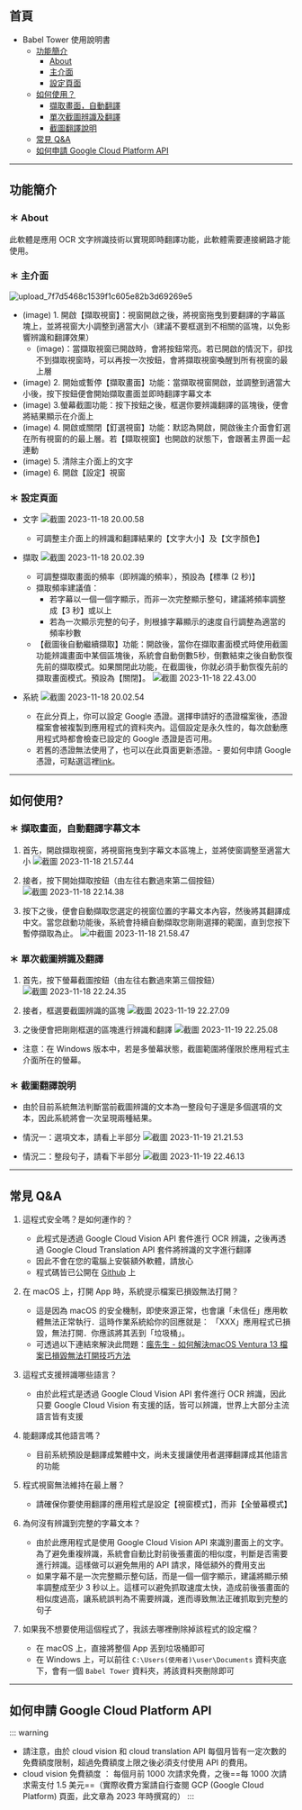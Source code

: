 ## 首頁

- Babel Tower 使用說明書
   - [功能簡介](#功能簡介)
      - [About](#about)
      - [主介面](#＊-主介面)
      - [設定頁面](#＊-設定頁面)
   - [如何使用？](#如何使用)
      - [擷取畫面，自動翻譯](#＊-擷取畫面自動翻譯字幕文本)
      - [單次截圖辨識及翻譯](#＊-單次截圖辨識及翻譯)
      - [截圖翻譯說明](#＊-截圖翻譯說明)
   - [常見 Q&A](#常見-qa)
   - [如何申請 Google Cloud Platform API](#如何申請-google-cloud-platform-api)

---

## 功能簡介

### ＊ About

此軟體是應用 OCR 文字辨識技術以實現即時翻譯功能，此軟體需要連接網路才能使用。

### ＊ 主介面

![upload_7f7d5468c1539f1c605e82b3d69269e5](https://hackmd.io/_uploads/Bk1XFivVa.png)

- (image) 1. 開啟【擷取視窗】：視窗開啟之後，將視窗拖曳到要翻譯的字幕區塊上，並將視窗大小調整到適當大小（建議不要框選到不相關的區塊，以免影響辨識和翻譯效果）
   - (image)：當擷取視窗已開啟時，會將按鈕常亮。若已開啟的情況下，卻找不到擷取視窗時，可以再按一次按鈕，會將擷取視窗喚醒到所有視窗的最上層
- (image) 2. 開始或暫停【擷取畫面】功能：當擷取視窗開啟，並調整到適當大小後，按下按鈕便會開始擷取畫面並即時翻譯字幕文本
- (image) 3.螢幕截圖功能：按下按鈕之後，框選你要辨識翻譯的區塊後，便會將結果顯示在介面上
- (image) 4. 開啟或關閉【釘選視窗】功能：默認為開啟，開啟後主介面會釘選在所有視窗的的最上層。若【擷取視窗】也開啟的狀態下，會跟著主界面一起連動
- (image) 5. 清除主介面上的文字
- (image) 6. 開啟【設定】視窗

### ＊ 設定頁面

- 文字
   ![截圖 2023-11-18 20.00.58](https://hackmd.io/_uploads/rJIFPX8N6.png) 
   - 可調整主介面上的辨識和翻譯結果的【文字大小】及【文字顏色】
- 擷取
   ![截圖 2023-11-18 20.02.39](https://hackmd.io/_uploads/SJsJO78Na.png) 
   - 可調整擷取畫面的頻率（即辨識的頻率），預設為【標準 (2 秒)】
   - 擷取頻率建議值：
      - 若字幕以一個一個字顯示，而非一次完整顯示整句，建議將頻率調整成【3 秒】或以上 
      - 若為一次顯示完整的句子，則根據字幕顯示的速度自行調整為適當的頻率秒數 
   - 【截圖後自動繼續擷取】功能：開啟後，當你在擷取畫面模式時使用截圖功能辨識畫面中某個區塊後，系統會自動倒數5秒，倒數結束之後自動恢復先前的擷取模式。如果關閉此功能，在截圖後，你就必須手動恢復先前的擷取畫面模式。預設為【關閉】。
   ![截圖 2023-11-18 22.43.00](https://hackmd.io/_uploads/Hk_t6HLN6.png)

- 系統
   ![截圖 2023-11-18 20.02.54](https://hackmd.io/_uploads/BkFguQI4T.png) 
   - 在此分頁上，你可以設定 Google 憑證。選擇申請好的憑證檔案後，憑證檔案會被複製到應用程式的資料夾內。這個設定是永久性的，每次啟動應用程式時都會檢查已設定的 Google 憑證是否可用。
   - 若舊的憑證無法使用了，也可以在此頁面更新憑證。- 要如何申請 Google 憑證，可點選這裡[link](#如何申請-google-cloud-platform-api)。

---

## 如何使用?

### ＊ 擷取畫面，自動翻譯字幕文本

1. 首先，開啟擷取視窗，將視窗拖曳到字幕文本區塊上，並將使窗調整至適當大小
   ![截圖 2023-11-18 21.57.44](https://hackmd.io/_uploads/SJwNiXP46.jpg)

2. 接者，按下開始擷取按鈕（由左往右數過來第二個按鈕）
   ![截圖 2023-11-18 22.14.38](https://hackmd.io/_uploads/H1bLdrIV6.png)

3. 按下之後，便會自動擷取您選定的視窗位置的字幕文本內容，然後將其翻譯成中文。當您啟動功能後，系統會持續自動擷取您剛剛選擇的範圍，直到您按下暫停擷取為止。
   ![中截圖 2023-11-18 21.58.47](https://hackmd.io/_uploads/BytA_BLN6.png)

### ＊ 單次截圖辨識及翻譯

1. 首先，按下螢幕截圖按鈕（由左往右數過來第三個按鈕）
   ![截圖 2023-11-18 22.24.35](https://hackmd.io/_uploads/H1erYS8E6.png)

2. 接者，框選要截圖辨識的區塊
   ![截圖 2023-11-19 22.27.09](https://hackmd.io/_uploads/HyWKo5w4T.png)

3. 之後便會把剛剛框選的區塊進行辨識和翻譯
   ![截圖 2023-11-19 22.25.08](https://hackmd.io/_uploads/Sk2tsqDNT.png)

- 注意：在 Windows 版本中，若是多螢幕狀態，截圖範圍將僅限於應用程式主介面所在的螢幕。

### ＊ 截圖翻譯說明
- 由於目前系統無法判斷當前截圖辨識的文本為一整段句子還是多個選項的文本，因此系統將會一次呈現兩種結果。
- 情況一：選項文本，請看上半部分
![截圖 2023-11-19 21.21.53](https://hackmd.io/_uploads/HJ-qa9wET.jpg)
  
- 情況二：整段句子，請看下半部分
![截圖 2023-11-19 22.46.13](https://hackmd.io/_uploads/Sy3PesPNT.jpg)

---

## 常見 Q&A

1. 這程式安全嗎？是如何運作的？

   - 此程式是透過 Google Cloud Vision API 套件進行 OCR 辨識，之後再透過 Google Cloud Translation API 套件將辨識的文字進行翻譯
   - 因此不會在您的電腦上安裝額外軟體，請放心
   - 程式碼皆已公開在 [Github]() 上

2. 在 macOS 上，打開 App 時，系統提示檔案已損毀無法打開？
   - 這是因為 macOS 的安全機制，即使來源正常，也會讓「未信任」應用軟體無法正常執行．這時作業系統給你的回應就是： 「XXX」應用程式已損毀，無法打開．你應該將其丟到「垃圾桶」。
   - 可透過以下連結來解決此問題：[瘋先生 - 如何解決macOS Ventura 13 檔案已損毀無法打開技巧方法](https://mrmad.com.tw/macos-ventura-file-corrupted)
3. 這程式支援辨識哪些語言？
   - 由於此程式是透過 Google Cloud Vision API 套件進行 OCR 辨識，因此只要 Google Cloud Vision 有支援的話，皆可以辨識，世界上大部分主流語言皆有支援
4. 能翻譯成其他語言嗎？

   - 目前系統預設是翻譯成繁體中文，尚未支援讓使用者選擇翻譯成其他語言的功能

5. 程式視窗無法維持在最上層？

   - 請確保你要使用翻譯的應用程式是設定【視窗模式】，而非【全螢幕模式】

6. 為何沒有辨識到完整的字幕文本？

   - 由於此應用程式是使用 Google Cloud Vision API 來識別畫面上的文字。為了避免重複辨識，系統會自動比對前後張畫面的相似度，判斷是否需要進行辨識。這樣做可以避免無用的 API 請求，降低額外的費用支出
   - 如果字幕不是一次完整顯示整句話，而是一個一個字顯示，建議將顯示頻率調整成至少 3 秒以上。這樣可以避免抓取速度太快，造成前後張畫面的相似度過高，讓系統誤判為不需要辨識，進而導致無法正確抓取到完整的句子

7. 如果我不想要使用這個程式了，我該去哪裡刪除掉該程式的設定檔？
   - 在 macOS 上，直接將整個 App 丟到垃圾桶即可
   - 在 Windows 上，可以前往 `C:\Users(使用者)\user\Documents` 資料夾底下，會有一個 `Babel Tower` 資料夾，將該資料夾刪除即可

---

## 如何申請 Google Cloud Platform API

::: warning

- 請注意，由於 cloud vision 和 cloud translation API 每個月皆有一定次數的免費額度限制，超過免費額度上限之後必須支付使用 API 的費用。
- cloud vision 免費額度 ： 每個月前 1000 次請求免費，之後==每 1000 次請求需支付 1.5 美元==（實際收費方案請自行查閱 GCP (Google Cloud Platform) 頁面，此文章為 2023 年時撰寫的）
  :::
